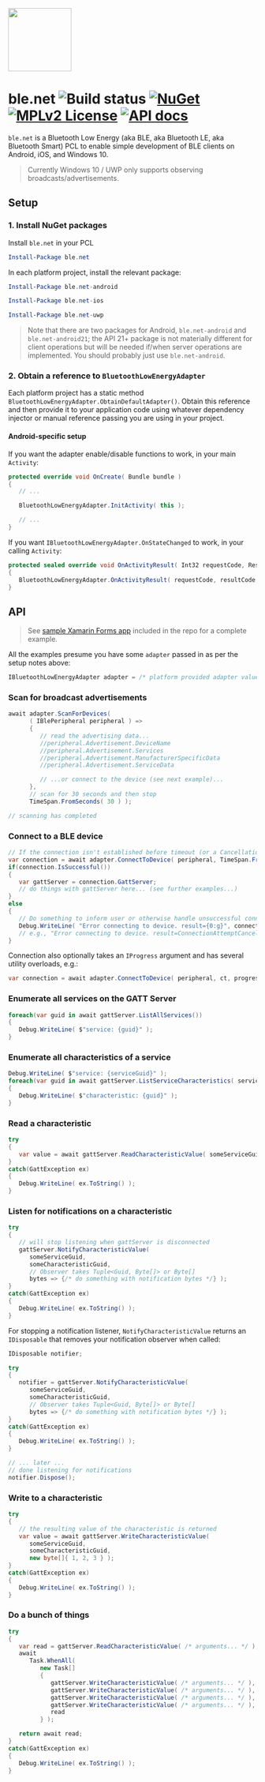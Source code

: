 <img src="http://public.nexussays.com/ble.net/logo_256x256.png" width="128" height="128" />

# ble.net ![Build status](https://img.shields.io/vso/build/nexussays/ebc6aafa-2931-41dc-b030-7f1eff5a28e5/7.svg?style=flat-square) [![NuGet](https://img.shields.io/nuget/v/ble.net.svg?style=flat-square)](https://www.nuget.org/packages/ble.net) [![MPLv2 License](https://img.shields.io/badge/license-MPLv2-blue.svg?style=flat-square)](https://www.mozilla.org/MPL/2.0/) [![API docs](https://img.shields.io/badge/apidocs-DotNetApis-blue.svg?style=flat-square)](http://dotnetapis.com/pkg/ble.net)

`ble.net` is a Bluetooth Low Energy (aka BLE, aka Bluetooth LE, aka Bluetooth Smart) PCL to enable simple development of BLE clients on Android, iOS, and Windows 10.

> Currently Windows 10 / UWP only supports observing broadcasts/advertisements.

## Setup

### 1. Install NuGet packages

Install `ble.net` in your PCL
```powershell
Install-Package ble.net
```

In each platform project, install the relevant package:
```powershell
Install-Package ble.net-android
```
```powershell
Install-Package ble.net-ios
```
```powershell
Install-Package ble.net-uwp
```

> Note that there are two packages for Android, `ble.net-android` and `ble.net-android21`; the API 21+ package is not materially different for client operations but will be needed if/when server operations are implemented. You should probably just use `ble.net-android`.

### 2. Obtain a reference to `BluetoothLowEnergyAdapter`

Each platform project has a static method `BluetoothLowEnergyAdapter.ObtainDefaultAdapter()`. Obtain this reference and then provide it to your application code using whatever dependency injector or manual reference passing you are using in your project.

#### Android-specific setup

If you want the adapter enable/disable functions to work, in your main `Activity`:
```csharp
protected override void OnCreate( Bundle bundle )
{
   // ...

   BluetoothLowEnergyAdapter.InitActivity( this );

   // ...
}
```

If you want `IBluetoothLowEnergyAdapter.OnStateChanged` to work, in your calling `Activity`:
```csharp
protected sealed override void OnActivityResult( Int32 requestCode, Result resultCode, Intent data )
{
   BluetoothLowEnergyAdapter.OnActivityResult( requestCode, resultCode, data );
}
```

## API

> See [sample Xamarin Forms app](/src/ble.net.sampleapp/) included in the repo for a complete example.

All the examples presume you have some `adapter` passed in as per the setup notes above:
```csharp
IBluetoothLowEnergyAdapter adapter = /* platform provided adapter value */;
```

### Scan for broadcast advertisements

```csharp
await adapter.ScanForDevices(
      ( IBlePeripheral peripheral ) =>
      {
         // read the advertising data...
         //peripheral.Advertisement.DeviceName
         //peripheral.Advertisement.Services
         //peripheral.Advertisement.ManufacturerSpecificData
         //peripheral.Advertisement.ServiceData

         // ...or connect to the device (see next example)...
      },
      // scan for 30 seconds and then stop
      TimeSpan.FromSeconds( 30 ) );

// scanning has completed
```

### Connect to a BLE device

```csharp
// If the connection isn't established before timeout (or a CancellationToken) is triggered, it will be stopped
var connection = await adapter.ConnectToDevice( peripheral, TimeSpan.FromSeconds( 5 ));
if(connection.IsSuccessful())
{
   var gattServer = connection.GattServer;
   // do things with gattServer here... (see further examples...)
}
else
{
   // Do something to inform user or otherwise handle unsuccessful connection.
   Debug.WriteLine( "Error connecting to device. result={0:g}", connection.ConnectionResult );
   // e.g., "Error connecting to device. result=ConnectionAttemptCancelled"
}
```

Connection also optionally takes an `IProgress` argument and has several utility overloads, e.g.:
```csharp
var connection = await adapter.ConnectToDevice( peripheral, ct, progress => Debug.WriteLine(progress) );
```

### Enumerate all services on the GATT Server

```csharp
foreach(var guid in await gattServer.ListAllServices())
{
   Debug.WriteLine( $"service: {guid}" );
}
```

### Enumerate all characteristics of a service

```csharp
Debug.WriteLine( $"service: {serviceGuid}" );
foreach(var guid in await gattServer.ListServiceCharacteristics( serviceGuid ))
{
   Debug.WriteLine( $"characteristic: {guid}" );
}
```

### Read a characteristic

```csharp
try
{
   var value = await gattServer.ReadCharacteristicValue( someServiceGuid, someCharacteristicGuid );
}
catch(GattException ex)
{
   Debug.WriteLine( ex.ToString() );
}
```

### Listen for notifications on a characteristic

```csharp
try
{
   // will stop listening when gattServer is disconnected
   gattServer.NotifyCharacteristicValue(
      someServiceGuid,
      someCharacteristicGuid,
      // Observer takes Tuple<Guid, Byte[]> or Byte[]
      bytes => {/* do something with notification bytes */} );
}
catch(GattException ex)
{
   Debug.WriteLine( ex.ToString() );
}
```

For stopping a notification listener, `NotifyCharacteristicValue` returns an `IDisposable` that removes your notification observer when called:
```csharp
IDisposable notifier;

try
{
   notifier = gattServer.NotifyCharacteristicValue(
      someServiceGuid,
      someCharacteristicGuid,
      // Observer takes Tuple<Guid, Byte[]> or Byte[]
      bytes => {/* do something with notification bytes */} );
}
catch(GattException ex)
{
   Debug.WriteLine( ex.ToString() );
}

// ... later ...
// done listening for notifications
notifier.Dispose();
```

### Write to a characteristic

```csharp
try
{
   // the resulting value of the characteristic is returned
   var value = await gattServer.WriteCharacteristicValue(
      someServiceGuid,
      someCharacteristicGuid,
      new byte[]{ 1, 2, 3 } );
}
catch(GattException ex)
{
   Debug.WriteLine( ex.ToString() );
}
```

### Do a bunch of things

```csharp
try
{
   var read = gattServer.ReadCharacteristicValue( /* arguments... */ );
   await
      Task.WhenAll(
         new Task[]
         {
            gattServer.WriteCharacteristicValue( /* arguments... */ ),
            gattServer.WriteCharacteristicValue( /* arguments... */ ),
            gattServer.WriteCharacteristicValue( /* arguments... */ ),
            gattServer.WriteCharacteristicValue( /* arguments... */ ),
            read
         } );

   return await read;
}
catch(GattException ex)
{
   Debug.WriteLine( ex.ToString() );
}
```